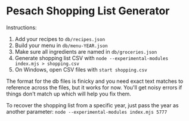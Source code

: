 # Pesach Shopping List Generator

Instructions:

1. Add your recipes to `db/recipes.json`
2. Build your menu in `db/menu-YEAR.json`
3. Make sure all ingredients are named in `db/groceries.json`
4. Generate shopping list CSV with `node --experimental-modules index.mjs > shopping.csv`
5. On Windows, open CSV files with `start shopping.csv`

The format for the db files is finicky and you need exact text matches to reference
across the files, but it works for now. You'll get noisy errors if things don't
match up which will help you fix them.

To recover the shopping list from a specific year, just pass the year as another parameter: `node --experimental-modules index.mjs 5777`
